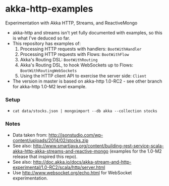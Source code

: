 # akka-http-examples
Experimentation with Akka HTTP, Streams, and ReactiveMongo

* akka-http and streams isn't yet fully documented with examples, so this is what I've deduced so far.
* This repository has examples of:
	1. Processing HTTP requests with handlers: ```BootWithHandler```
	2. Processing HTTP requests with Flows: ```BootWithFlow```
	3. Akka's Routing DSL: ```BootWithRouting```
	4. Akka's Routing DSL, to hook WebSockets up to Flows: ```BootWithRoutingWebSockets```
	5. Using the HTTP client API to exercise the server side: ```Client``` 
* The version in master is based on akka-http 1.0-RC2 - see other branch for akka-http 1.0-M2 level example.

### Setup
* ```cat data/stocks.json | mongoimport --db akka --collection stocks```

### Notes
* Data taken from: http://jsonstudio.com/wp-content/uploads/2014/02/stocks.zip
* See also: http://www.smartjava.org/content/building-rest-service-scala-akka-http-akka-streams-and-reactive-mongo
 (examples for the 1.0-M2 release that inspired this repo). 
* See also: http://doc.akka.io/docs/akka-stream-and-http-experimental/1.0-RC2/scala/http/server.html
* Use http://www.websocket.org/echo.html for WebSocket experimentation.
